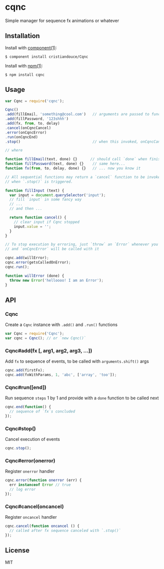 
# cqnc

  Simple manager for sequence fx animations or whatever

## Installation

  Install with [component(1)](http://component.io):

    $ component install cristiandouce/Cqnc

  Install with [npm(1)](http://npmjs.org):

    $ npm install cqnc

## Usage

```js
var Cqnc = require('cqnc');

Cqnc()
.add(fillEmail, 'something@cool.com')   // arguments are passed to functions on execution
.add(fillPassword, '123shhh')
.add(fx, from, to, delay)
.cancel(onCqncCancel)
.error(onCqncError)
.run(onCqncEnd)
.stop()                                 // when this invoked, onCqncCancel will be called

// where

function fillEmail(text, done) {}      // should call `done` when finished
function fillPassword(text, done) {}    // same here...
function fx(from, to, delay, done) {}   // ... now you know it

// All sequential functions may return a `cancel` function to be invoked
// when `.stop()` is triggered.

function fillInput (text) {
  var input = document.querySelector('input');
  // fill `input` in some fancy way
  // ...
  // and then ...

  return function cancel() {
    // clear input if Cqnc stopped
    input.value = '';
  }
}

// To stop execution by erroring, just `throw` an `Error` whenever you want
// and `onCqncError` will be called with it

cqnc.add(willError);
cqnc.error(getsCalledOnError);
cqnc.run();

function willError (done) {
  throw new Error('helloooo! I am an Error');
}

```

## API

### Cqnc
Create a `Cqnc` instance with `.add()` and `.run()` functions

```js
var Cqnc = require('Cqnc');
var cqnc = Cqnc(); // or `new Cqnc()`
```

### Cqnc#add(fx [, arg1, arg2, arg3, ...])
Add `fx` to sequence of events, to be called with `arguments.shift()` args

```js
cqnc.add(firstFx);
cqnc.add(fxWithParams, 1, 'abc', ['array', 'too']);
```

### Cqnc#run([end])
Run sequence `steps` 1 by 1 and provide with a `done` function to be called next

```js
cqnc.end(function() {
  // sequence of `fx`s concluded
});
```

### Cqnc#stop()
Cancel execution of events

```js
cqnc.stop();
```

### Cqnc#error(onerror)
Register `onerror` handler

```js
cqnc.error(function onerror (err) {
  err instanceof Error // true
  // log error
});
```

### Cqnc#cancel(oncancel)
Register `oncancel` handler

```js
cqnc.cancel(function oncancel () {
  // called after fx sequence canceled with `.stop()`
});
```

## License

MIT
